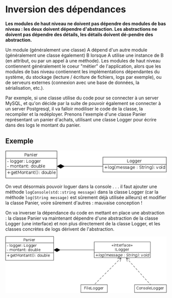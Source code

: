 # Inversion des dépendances

**Les modules de haut niveau ne doivent pas dépendre des modules de bas niveau : les deux doivent dépendre d'abstraction. Les abstractions ne doivent pas dépendre des détails, les détails doivent dé-pendre des abstraction.**

Un module (généralement une classe) A dépend d'un autre module (généralement une classe également) B lorsque A utilise une instance de B (en attribut, ou par un appel à une méthode).
Les modules de haut niveau contiennent généralement le coeur "métier" de l'application, alors que les modules de bas niveau contiennent les implémentations dépendantes du système, du stockage (lecture /
écriture de fichiers, logs par exemple), ou de serveurs externes (connexion avec une base de données, la sérialisation, etc.).

Par exemple, si une classe utilise du code pour se connecter à un server MySQL, et qu'on décide par la suite de pouvoir également se connecter à un server Postgresql, il va falloir modiliser le code de la classe,
la recompiler et la redéployer.
Prenons l'exemple d'une classe Panier représentant un panier d'achats, utilisant une classe Logger pour écrire dans des logs le montant du panier.

## Exemple

![Principe d'inversion des dépendances non respectés](img/solid_dependance_nok.png)

On veut désormais pouvoir loguer dans la console . . . il faut ajouter une méthode ```logConsole(std::string message)``` dans la classe Logger (car la méthode ```log(String message)``` est sûrement déjà utilisée ailleurs) et modifier la classe Panier, voire sûrement d'autres : mauvaise conception !

On va inverser la dépendance du code en mettant en place une abstraction
: la classe Panier va maintenant dépendre d'une abstraction de la classe Logger (une interface) et non plus directement de la classe Logger, et les classes concrètes de logs dérivent de l'abstraction.

![Principe d'inversion des dépendances non respectés](img/solid_dependance_ok.png)
